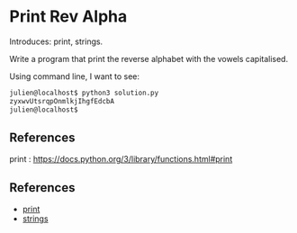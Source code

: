 # Print Rev Alpha

Introduces: print, strings.

Write a program that print the reverse alphabet with the vowels capitalised.

Using command line, I want to see:

```bash
julien@localhost$ python3 solution.py
zyxwvUtsrqpOnmlkjIhgfEdcbA
julien@localhost$
```

## References

print : <https://docs.python.org/3/library/functions.html#print>





## References
 - [print](https://docs.python.org/3/tutorial/index.html)
 - [strings](https://docs.python.org/3/tutorial/introduction.html#strings)
